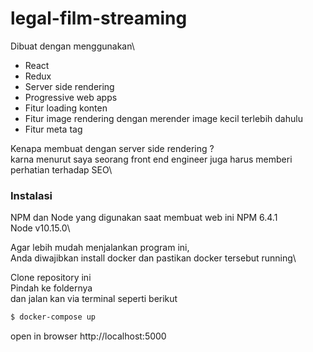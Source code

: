 # legal-film-streaming

Dibuat dengan menggunakan\
- React
- Redux
- Server side rendering
- Progressive web apps
- Fitur loading konten 
- Fitur image rendering dengan merender image kecil terlebih dahulu
- Fitur meta tag

Kenapa membuat dengan server side rendering ?\
karna menurut saya seorang front end engineer juga harus memberi perhatian terhadap SEO\

### Instalasi
NPM dan Node yang digunakan saat membuat web ini
NPM 6.4.1\
Node v10.15.0\

Agar lebih mudah menjalankan program ini,\
Anda diwajibkan install docker dan pastikan docker tersebut running\

Clone repository ini\
Pindah ke foldernya\
dan jalan kan via terminal seperti berikut

```sh
$ docker-compose up
```
open in browser http://localhost:5000
